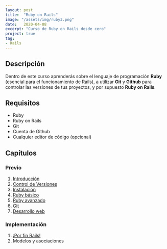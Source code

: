 ```yaml
---
layout: post
title:  "Ruby on Rails"
image: "/assets/img/ruby3.png"
date:   2020-04-08
excerpt: "Curso de Ruby on Rails desde cero"
project: true
tag:
- Rails
---
```


## Descripción

Dentro de este curso aprenderás sobre el lenguaje de programación **Ruby** (esencial para el funcionamiento de Rails), a utilizar **Git** y **Github** para controlar las versiones de tus proyectos, y por supuesto **Ruby on Rails**.

## Requisitos

* Ruby
* Ruby on Rails
* Git
* Cuenta de Github
* Cualquier editor de código (opcional)

## Capítulos

### Previo

1. [Introducción](https://nisoto.github.io/rails-i-introduccion/)
2. [Control de Versiones](https://nisoto.github.io/rails-ii-control-de-versiones/)
3. [Instalación](https://nisoto.github.io/rails-iii-instalacion/)
4. [Ruby básico](https://nisoto.github.io/rails-iv-ruby-basico/)
5. [Ruby avanzado](https://nisoto.github.io/rails-v-ruby-avanzado/)
6. [Git](https://nisoto.github.io/rails-vi-git-en-detalle/)
7. [Desarrollo web](https://nisoto.github.io/rails-vii-desarrollo-web/)

### Implementación

1. [¡Por fin Rails!](https://nisoto.github.io/rails-viii-ruby-on-rails/)
2. Modelos y asociaciones
